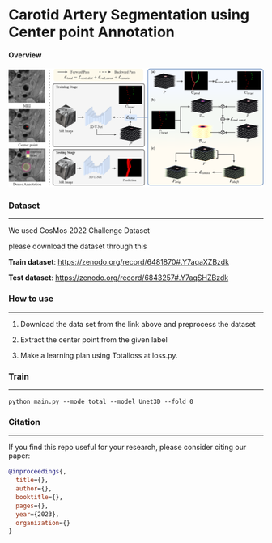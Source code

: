 # Carotid Artery Segmentation using Center point Annotation

#### Overview

![fig1](/asset/fig1.png)



### Dataset

------

We used CosMos 2022 Challenge Dataset

please download the dataset through this

**Train dataset**: https://zenodo.org/record/6481870#.Y7aqaXZBzdk

**Test dataset**: https://zenodo.org/record/6843257#.Y7aqSHZBzdk



### How to use

------

1. Download the data set from the link above and preprocess the dataset

2. Extract the center point from the given label

3. Make a learning plan using Totalloss at loss.py.




### Train

------

```shell
python main.py --mode total --model Unet3D --fold 0 
```



### Citation

------

If you find this repo useful for your research, please consider citing our paper:

```bibtex
@inproceedings{,
  title={},
  author={},
  booktitle={},
  pages={},
  year={2023},
  organization={}
}
```